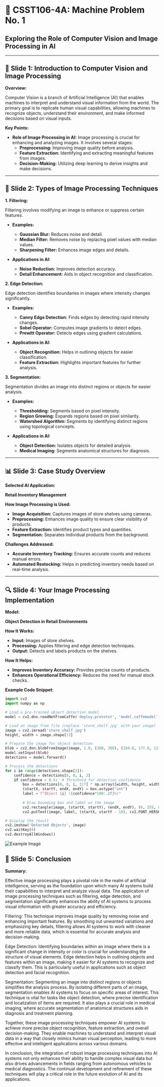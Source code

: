 # 📘 CSST106-4A: Machine Problem No. 1
## Exploring the Role of Computer Vision and Image Processing in AI

---

## 🎥 Slide 1: Introduction to Computer Vision and Image Processing

**Overview:**

Computer Vision is a branch of Artificial Intelligence (AI) that enables machines to interpret and understand visual information from the world. The primary goal is to replicate human visual capabilities, allowing machines to recognize objects, understand their environment, and make informed decisions based on visual inputs.

**Key Points:**

- **Role of Image Processing in AI:** Image processing is crucial for enhancing and analyzing images. It involves several stages:
  - **Preprocessing:** Improving image quality before analysis.
  - **Feature Extraction:** Identifying and extracting meaningful features from images.
  - **Decision-Making:** Utilizing deep learning to derive insights and make decisions.

---

## 🧩 Slide 2: Types of Image Processing Techniques

**1. Filtering:**

Filtering involves modifying an image to enhance or suppress certain features.

- **Examples:**
  - **Gaussian Blur:** Reduces noise and detail.
  - **Median Filter:** Removes noise by replacing pixel values with median values.
  - **Sharpening Filter:** Enhances image edges and details.

- **Applications in AI:**
  - **Noise Reduction:** Improves detection accuracy.
  - **Detail Enhancement:** Aids in object recognition and classification.

**2. Edge Detection:**

Edge detection identifies boundaries in images where intensity changes significantly.

- **Examples:**
  - **Canny Edge Detection:** Finds edges by detecting rapid intensity changes.
  - **Sobel Operator:** Computes image gradients to detect edges.
  - **Prewitt Operator:** Detects edges using gradient calculations.

- **Applications in AI:**
  - **Object Recognition:** Helps in outlining objects for easier classification.
  - **Feature Extraction:** Highlights important features for further analysis.

**3. Segmentation:**

Segmentation divides an image into distinct regions or objects for easier analysis.

- **Examples:**
  - **Thresholding:** Segments based on pixel intensity.
  - **Region Growing:** Expands regions based on pixel similarity.
  - **Watershed Algorithm:** Segments by identifying distinct regions using topological concepts.

- **Applications in AI:**
  - **Object Detection:** Isolates objects for detailed analysis.
  - **Medical Imaging:** Segments anatomical structures for diagnosis.

---

## 📊 Slide 3: Case Study Overview

**Selected AI Application:**

**Retail Inventory Management**

**How Image Processing is Used:**

- **Image Acquisition:** Captures images of store shelves using cameras.
- **Preprocessing:** Enhances image quality to ensure clear visibility of products.
- **Feature Extraction:** Identifies product types and quantities.
- **Segmentation:** Separates individual products from the background.

**Challenges Addressed:**

- **Accurate Inventory Tracking:** Ensures accurate counts and reduces manual errors.
- **Automated Restocking:** Helps in predicting inventory needs based on real-time analysis.

---

## 🔍 Slide 4: Your Image Processing Implementation

**Model:**

**Object Detection in Retail Environments**

**How It Works:**

- **Input:** Images of store shelves.
- **Processing:** Applies filtering and edge detection techniques.
- **Output:** Detects and labels products on the shelves.

**How It Helps:**

- **Improves Inventory Accuracy:** Provides precise counts of products.
- **Enhances Operational Efficiency:** Reduces the need for manual stock checks.

**Example Code Snippet:**

```python
import cv2
import numpy as np

# Load a pre-trained object detection model
model = cv2.dnn.readNetFromCaffe('deploy.prototxt', 'model.caffemodel')

# Load an image from file (replace 'store_shelf.jpg' with your image)
image = cv2.imread('store_shelf.jpg')
height, width = image.shape[:2]

# Prepare the image for object detection
blob = cv2.dnn.blobFromImage(image, 1.0, (300, 300), (104.0, 177.0, 123.0))
model.setInput(blob)
detections = model.forward()

# Process the detections
for i in range(detections.shape[2]):
    confidence = detections[0, 0, i, 2]
    if confidence > 0.5:  # Threshold for detection confidence
        box = detections[0, 0, i, 3:7] * np.array([width, height, width, height])
        (startX, startY, endX, endY) = box.astype("int")
        label = f"Object {i} ({confidence*100:.2f}%)"
        
        # Draw bounding box and label on the image
        cv2.rectangle(image, (startX, startY), (endX, endY), (0, 255, 0), 2)
        cv2.putText(image, label, (startX, startY - 10), cv2.FONT_HERSHEY_SIMPLEX, 0.5, (0, 255, 0), 2)

# Display the result
cv2.imshow('Detected Objects', image)
cv2.waitKey(0)
cv2.destroyAllWindows()
```

![Example Image](assets/example.png)

## 🏁 Slide 5: Conclusion
**Summary:**

Effective image processing plays a pivotal role in the realm of artificial intelligence, serving as the foundation upon which many AI systems build their capabilities to interpret and analyze visual data. The application of image processing techniques such as filtering, edge detection, and segmentation significantly enhances the ability of AI systems to process visual information with greater accuracy and efficiency.

Filtering: This technique improves image quality by removing noise and enhancing important features. By smoothing out unwanted variations and emphasizing key details, filtering allows AI systems to work with cleaner and more reliable data, which is essential for accurate analysis and decision-making.

Edge Detection: Identifying boundaries within an image where there is a significant change in intensity or color is crucial for understanding the structure of visual elements. Edge detection helps in outlining objects and features within an image, making it easier for AI systems to recognize and classify them. This is particularly useful in applications such as object detection and facial recognition.

Segmentation: Segmenting an image into distinct regions or objects simplifies the analysis process. By isolating different parts of an image, segmentation enables AI systems to focus on specific areas of interest. This technique is vital for tasks like object detection, where precise identification and localization of items are required. It also plays a crucial role in medical imaging, where accurate segmentation of anatomical structures aids in diagnosis and treatment planning.

Together, these image processing techniques empower AI systems to achieve more precise object recognition, feature extraction, and overall decision-making. They enable machines to understand and interpret visual data in a way that closely mimics human visual perception, leading to more effective and intelligent applications across various domains.

In conclusion, the integration of robust image processing techniques into AI systems not only enhances their ability to handle complex visual data but also drives advancements in fields ranging from autonomous vehicles to medical diagnostics. The continual development and refinement of these techniques will play a critical role in the future evolution of AI and its applications.